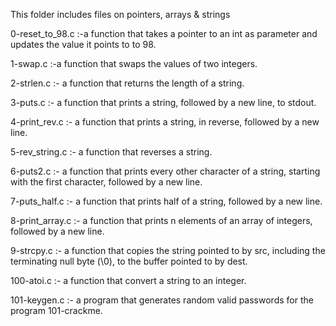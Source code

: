   This folder includes files on pointers, arrays & strings
  
  0-reset_to_98.c :-a function that takes a pointer to an int as parameter and updates the value it points to to 98.
  
  1-swap.c :-a function that swaps the values of two integers.

  2-strlen.c :- a function that returns the length of a string.

  3-puts.c :- a function that prints a string, followed by a new line, to stdout.

  4-print_rev.c :- a function that prints a string, in reverse, followed by a new line.

  5-rev_string.c :- a function that reverses a string.

  6-puts2.c :- a function that prints every other character of a string, starting with the first character, followed by a new line.

  7-puts_half.c :- a function that prints half of a string, followed by a new line.

  8-print_array.c :- a function that prints n elements of an array of integers, followed by a new line.

  9-strcpy.c :- a function that copies the string pointed to by src, including the terminating null byte (\0), to the buffer pointed to by dest.

  100-atoi.c :- a function that convert a string to an integer.

  101-keygen.c :- a program that generates random valid passwords for the program 101-crackme.


